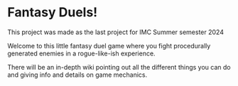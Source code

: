 # Fantasy Duels!
This project was made as the last project for IMC Summer semester 2024

Welcome to this little fantasy duel game where you fight procedurally generated enemies  in a rogue-like-ish experience.

There will be an in-depth wiki pointing out all the different things you can do and giving info and details on game mechanics.
